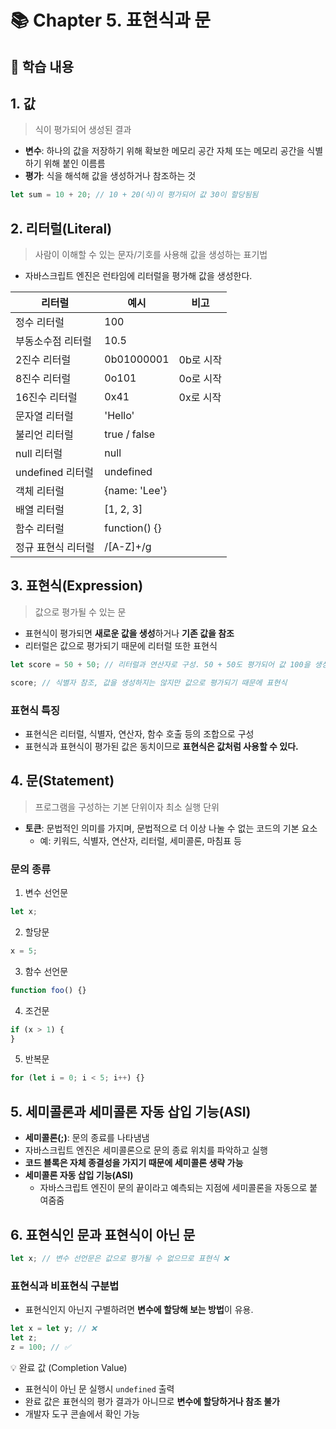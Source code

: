 # 📚 Chapter 5. 표현식과 문

## 📝 학습 내용

## 1. 값

> 식이 평가되어 생성된 결과

- **변수**: 하나의 값을 저장하기 위해 확보한 메모리 공간 자체 또는 메모리 공간을 식별하기 위해 붙인 이름름
- **평가**: 식을 해석해 값을 생성하거나 참조하는 것

```js
let sum = 10 + 20; // 10 + 20(식)이 평가되어 값 30이 할당됨됨
```

## 2. 리터럴(Literal)

> 사람이 이해할 수 있는 문자/기호를 사용해 값을 생성하는 표기법

- 자바스크립트 엔진은 런타임에 리터럴을 평가해 값을 생성한다.

| 리터럴             | 예시          | 비고      |
| ------------------ | ------------- | --------- |
| 정수 리터럴        | 100           |           |
| 부동소수점 리터럴  | 10.5          |           |
| 2진수 리터럴       | 0b01000001    | 0b로 시작 |
| 8진수 리터럴       | 0o101         | 0o로 시작 |
| 16진수 리터럴      | 0x41          | 0x로 시작 |
| 문자열 리터럴      | 'Hello'       |           |
| 불리언 리터럴      | true / false  |           |
| null 리터럴        | null          |           |
| undefined 리터럴   | undefined     |           |
| 객체 리터럴        | {name: 'Lee'} |           |
| 배열 리터럴        | [1, 2, 3]     |           |
| 함수 리터럴        | function() {} |           |
| 정규 표현식 리터럴 | /[A-Z]+/g     |           |

## 3. 표현식(Expression)

> 값으로 평가될 수 있는 문

- 표현식이 평가되면 **새로운 값을 생성**하거나 **기존 값을 참조**
- 리터럴은 값으로 평가되기 때문에 리터럴 또한 표현식

```js
let score = 50 + 50; // 리터럴과 연산자로 구성. 50 + 50도 평가되어 값 100을 생성하므로 표현식

score; // 식별자 참조, 값을 생성하지는 않지만 값으로 평가되기 때문에 표현식
```

### 표현식 특징

- 표현식은 리터럴, 식별자, 연산자, 함수 호출 등의 조합으로 구성
- 표현식과 표현식이 평가된 값은 동치이므로 **표현식은 값처럼 사용할 수 있다.**

## 4. 문(Statement)

> 프로그램을 구성하는 기본 단위이자 최소 실행 단위

- **토큰**: 문법적인 의미를 가지며, 문법적으로 더 이상 나눌 수 없는 코드의 기본 요소
  - 예: 키워드, 식별자, 연산자, 리터럴, 세미콜론, 마침표 등

### 문의 종류

1. 변수 선언문

```js
let x;
```

2. 할당문

```js
x = 5;
```

3. 함수 선언문

```js
function foo() {}
```

4. 조건문

```js
if (x > 1) {
}
```

5. 반복문

```js
for (let i = 0; i < 5; i++) {}
```

## 5. 세미콜론과 세미콜론 자동 삽입 기능(ASI)

- **세미콜론(;)**: 문의 종료를 나타냄냄
- 자바스크립트 엔진은 세미콜론으로 문의 종료 위치를 파악하고 실행
- **코드 블록은 자체 종결성을 가지기 때문에 세미콜론 생략 가능**
- **세미콜론 자동 삽입 기능(ASI)**
  - 자바스크립트 엔진이 문의 끝이라고 예측되는 지점에 세미콜론을 자동으로 붙여줌줌

## 6. 표현식인 문과 표현식이 아닌 문

```js
let x; // 변수 선언문은 값으로 평가될 수 없으므로 표현식 ❌
```

### 표현식과 비표현식 구분법

- 표현식인지 아닌지 구별하려면 **변수에 할당해 보는 방법**이 유용.

```js
let x = let y; // ❌
let z;
z = 100; // ✅
```

💡 완료 값 (Completion Value)

- 표현식이 아닌 문 실행시 `undefined` 출력
- 완료 값은 표현식의 평가 결과가 아니므로 **변수에 할당하거나 참조 불가**
- 개발자 도구 콘솔에서 확인 가능
